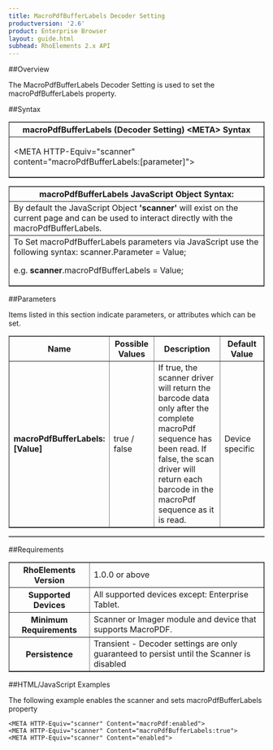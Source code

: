 ```yaml
---
title: MacroPdfBufferLabels Decoder Setting
productversion: '2.6'
product: Enterprise Browser
layout: guide.html
subhead: RhoElements 2.x API
---
```


##Overview

The MacroPdfBufferLabels Decoder Setting is used to set the macroPdfBufferLabels property.

##Syntax

<table class="facelift" style="width:100%" border="1" padding="5px"> <tr><th class="tableHeading">macroPdfBufferLabels (Decoder Setting) &lt;META&gt; Syntax
</th></tr><tr><td class="clsSyntaxCells clsOddRow"><p>&lt;META HTTP-Equiv="scanner" content="macroPdfBufferLabels:[parameter]"&gt;</p></td></tr></table>
<table class="facelift" style="width:100%" border="1" padding="5px"> <tr><th class="tableHeading">macroPdfBufferLabels JavaScript Object Syntax:</th></tr><tr><td class="clsSyntaxCells clsOddRow">
By default the JavaScript Object <b>'scanner'</b> will exist on the current page and can be used to interact directly with the macroPdfBufferLabels.
</td></tr><tr><td class="clsSyntaxCells clsEvenRow">
To Set macroPdfBufferLabels parameters via JavaScript use the following syntax: scanner.Parameter = Value;
<P />e.g. <b>scanner</b>.macroPdfBufferLabels = Value;
</td></tr></table>

##Parameters


Items listed in this section indicate parameters, or attributes which can be set.
<table class="facelift" style="width:100%" border="1" padding="5px"> <col width="20%" /><col width="20%" /><col width="38%" /><col width="22%" /><tr><th class="tableHeading">Name</th><th class="tableHeading">Possible Values</th><th class="tableHeading">Description</th><th class="tableHeading">Default Value</th></tr><tr><td class="clsSyntaxCells clsOddRow"><b>macroPdfBufferLabels:[Value]
</b></td><td class="clsSyntaxCells clsOddRow">true / false</td><td class="clsSyntaxCells clsOddRow">If true, the scanner driver will return the barcode data only after the complete macroPdf sequence has been read.  If false, the scan driver will return each barcode in the macroPdf sequence as it is read.</td><td class="clsSyntaxCells clsOddRow">Device specific</td></tr></table>
<table class="facelift" style="width:100%" border="1" padding="5px"> <col width="78%" /><col width="8%" /><col width="1%" /><col width="5%" /><col width="1%" /><col width="5%" /><col width="2%" /></table>





##Requirements

<table class="facelift" style="width:100%" border="1" padding="5px"> <tr><th class="tableHeading">RhoElements Version</th><td class="clsSyntaxCell clsEvenRow">1.0.0 or above
</td></tr><tr><th class="tableHeading">Supported Devices</th><td class="clsSyntaxCell clsOddRow">All supported devices except: Enterprise Tablet.</td></tr><tr><th class="tableHeading">Minimum Requirements</th><td class="clsSyntaxCell clsOddRow">Scanner or Imager module and device that supports MacroPDF.</td></tr><tr><th class="tableHeading">Persistence</th><td class="clsSyntaxCell clsEvenRow">Transient - Decoder settings are only guaranteed to persist until the Scanner is disabled</td></tr></table>


##HTML/JavaScript Examples

The following example enables the scanner and sets macroPdfBufferLabels property

	<META HTTP-Equiv="scanner" Content="macroPdf:enabled">
	<META HTTP-Equiv="scanner" Content="macroPdfBufferLabels:true">
	<META HTTP-Equiv="scanner" Content="enabled">
					





